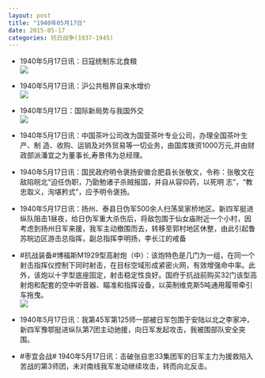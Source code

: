 ```yaml
---
layout: post
title: "1940年05月17日"
date: 2015-05-17
categories: 抗日战争(1937-1945)
---
```


<meta name="referrer" content="no-referrer" />

- 1940年5月17日讯：日寇统制东北食粮 <br/><img src="https://ww1.sinaimg.cn/large/aca367d8jw1es7lhpzrryj203i09ijrr.jpg" />

- 1940年5月17日讯：沪公共租界自来水增价 <br/><img src="https://ww4.sinaimg.cn/large/aca367d8jw1es7jrcgj5vj2082065q3b.jpg" />

- 1940年5月17日：国际新局势与我国外交 <br/><img src="https://ww2.sinaimg.cn/large/aca367d8jw1es7i0s5qduj20yq0h179m.jpg" />

- 1940年5月17日讯：中国茶叶公司改为国营茶叶专业公司，办理全国茶叶生产、制 造、收购、运销及对外贸易等一切业务，由国库拨资1000万元,并由财 政部派潘宜之为董事长,寿景伟为总经理。 

- 1940年5月17日讯：国民政府明令褒扬安徽合肥县长张敬文，令称：张敬文在敌陷皖北“迫任伪职，乃勖勉诸子杀贼报国，并自从容仰药，以死明 志”，“教忠取义，洵堪矜式”，应予明令褒扬。  

- 1940年5月17日讯：扬州、泰县日伪军500余人扫荡吴家桥地区。新四军挺进纵队阻击1昼夜，给日伪军重大杀伤后，将敌包围于仙女庙附近一个小村，因考虑到扬州日军来援，我军主动撤围而去，转移至郭村地区休整，由此引起鲁苏皖边区游击总指挥，副总指挥李明扬，李长江的戒备 

- #抗战装备#博福斯M1929型高射炮（中）：该炮特色是几门为一组，在同一个射击指挥仪控制下同时射击，在目标空域形成紧密火网，有效增强命中率。此外，该炮以十字型底座固定，射击稳定性良好。国府于抗战前购买32门该型高射炮和配套的空中听音器、瞄准和指挥设备，以英制维克斯5吨通用履带牵引车拖曳。 <br/><img src="https://ww2.sinaimg.cn/large/aca367d8jw1es70okvz23j20c816mdmf.jpg" />

- 1940年5月17日讯：我第45军第125师一部被日军包围于安陆以北之李家冲，新四军豫鄂挺进纵队第7团主动驰援，向日军发起攻击，我被围部队安全突围。 

- #枣宜会战# 1940年5月17日讯：击破张自忠33集团军的日军主力为援救陷入苦战的第3师团，未对南线我军发动继续攻击，转而向北反击。 

